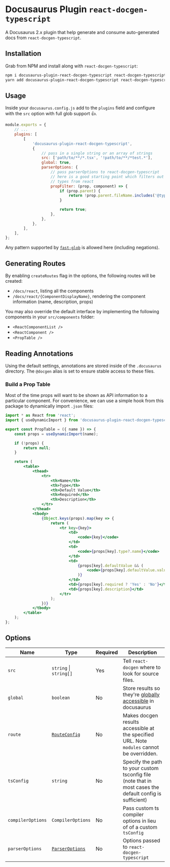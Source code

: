 # Docusaurus Plugin `react-docgen-typescript`

A Docusaurus 2.x plugin that help generate and consume auto-generated docs from
`react-docgen-typescript`.

## Installation

Grab from NPM and install along with `react-docgen-typescript`:

```sh
npm i docusaurus-plugin-react-docgen-typescript react-docgen-typescript # or
yarn add docusaurus-plugin-react-docgen-typescript react-docgen-typescript
```

## Usage

Inside your `docusaurus.config.js` add to the `plugins` field and configure with the `src` option
with full glob support :+1:.

```js
module.exports = {
    // ...
    plugins: [
        [
            'docusaurus-plugin-react-docgen-typescript',
            {
                // pass in a single string or an array of strings
                src: ['path/to/**/*.tsx', '!path/to/**/*test.*'],
                global: true,
                parserOptions: {
                    // pass parserOptions to react-docgen-typescript
                    // here is a good starting point which filters out all
                    // types from react
                    propFilter: (prop, component) => {
                        if (prop.parent) {
                            return !prop.parent.fileName.includes('@types/react');
                        }

                        return true;
                    },
                },
            },
        ],
    ],
};
```

Any pattern supported by [`fast-glob`](https://github.com/mrmlnc/fast-glob) is allowed here
(including negations).

## Generating Routes

By enabling `createRoutes` flag in the options, the following routes will be created:

-   `/docs/react`, listing all the components
-   `/docs/react/{ComponentDisplayName}`, rendering the component information (name, description,
    props)

You may also override the default interface by implementing the following components in your
`src/components` folder:

-   `<ReactComponentList />`
-   `<ReactComponent />`
-   `<PropTable />`

## Reading Annotations

Using the default settings, annotations are stored inside of the `.docusaurus` directory. The
`@docgen` alias is set to ensure stable access to these files.

### Build a Prop Table

Most of the time props will want to be shown as API information to a particular component. For
convenience, we can use a simple hook from this package to dynamically import `.json` files:

```jsx
import * as React from 'react';
import { useDynamicImport } from 'docusaurus-plugin-react-docgen-typescript/pkg/dist-src/hooks/useDynamicImport';

export const PropTable = ({ name }) => {
    const props = useDynamicImport(name);

    if (!props) {
        return null;
    }

    return (
        <table>
            <thead>
                <tr>
                    <th>Name</th>
                    <th>Type</th>
                    <th>Default Value</th>
                    <th>Required</th>
                    <th>Description</th>
                </tr>
            </thead>
            <tbody>
                {Object.keys(props).map(key => {
                    return (
                        <tr key={key}>
                            <td>
                                <code>{key}</code>
                            </td>
                            <td>
                                <code>{props[key].type?.name}</code>
                            </td>
                            <td>
                                {props[key].defaultValue && (
                                    <code>{props[key].defaultValue.value}</code>
                                )}
                            </td>
                            <td>{props[key].required ? 'Yes' : 'No'}</td>
                            <td>{props[key].description}</td>
                        </tr>
                    );
                })}
            </tbody>
        </table>
    );
};
```

## Options

| Name              | Type                                                                               | Required | Description                                                                                                                                                |
| ----------------- | ---------------------------------------------------------------------------------- | -------- | ---------------------------------------------------------------------------------------------------------------------------------------------------------- |
| `src`             | `string` \| `string[]`                                                             | Yes      | Tell `react-docgen` where to look for source files.                                                                                                        |
| `global`          | `boolean`                                                                          | No       | Store results so they're [globally accessible](https://v2.docusaurus.io/docs/docusaurus-core#useplugindatapluginname-string-pluginid-string) in docusaurus |
| `route`           | [`RouteConfig`](https://v2.docusaurus.io/docs/lifecycle-apis#actions)              | No       | Makes docgen results accessible at the specified URL. Note `modules` cannot be overridden.                                                                 |
| `tsConfig`        | `string`                                                                           | No       | Specify the path to your custom tsconfig file (note that in most cases the default config is sufficient)                                                   |
| `compilerOptions` | `CompilerOptions`                                                                  | No       | Pass custom ts compiler options in lieu of of a custom `tsConfig`                                                                                          |
| `parserOptions`   | [`ParserOptions`](https://github.com/styleguidist/react-docgen-typescript#options) | No       | Options passed to `react-docgen-typescript`                                                                                                                |
